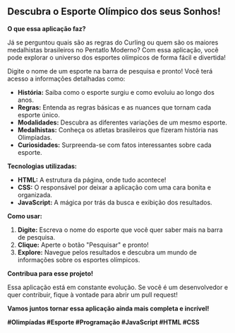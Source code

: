 ## Descubra o Esporte Olímpico dos seus Sonhos!

**O que essa aplicação faz?**

Já se perguntou quais são as regras do Curling ou quem são os maiores medalhistas brasileiros no Pentatlo Moderno? Com essa aplicação, você pode explorar o universo dos esportes olímpicos de forma fácil e divertida! 

Digite o nome de um esporte na barra de pesquisa e pronto! Você terá acesso a informações detalhadas como:

* **História:** Saiba como o esporte surgiu e como evoluiu ao longo dos anos.
* **Regras:** Entenda as regras básicas e as nuances que tornam cada esporte único.
* **Modalidades:** Descubra as diferentes variações de um mesmo esporte.
* **Medalhistas:** Conheça os atletas brasileiros que fizeram história nas Olimpíadas.
* **Curiosidades:** Surpreenda-se com fatos interessantes sobre cada esporte.

**Tecnologias utilizadas:**

* **HTML:** A estrutura da página, onde tudo acontece!
* **CSS:** O responsável por deixar a aplicação com uma cara bonita e organizada.
* **JavaScript:** A mágica por trás da busca e exibição dos resultados.

**Como usar:**

1. **Digite:** Escreva o nome do esporte que você quer saber mais na barra de pesquisa.
2. **Clique:** Aperte o botão "Pesquisar" e pronto!
3. **Explore:** Navegue pelos resultados e descubra um mundo de informações sobre os esportes olímpicos.

**Contribua para esse projeto!**

Essa aplicação está em constante evolução. Se você é um desenvolvedor e quer contribuir, fique à vontade para abrir um pull request! 

**Vamos juntos tornar essa aplicação ainda mais completa e incrível!** 

**#Olimpíadas #Esporte #Programação #JavaScript #HTML #CSS**
